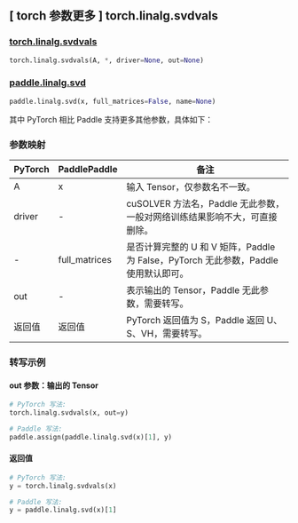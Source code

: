 ## [ torch 参数更多 ] torch.linalg.svdvals

### [torch.linalg.svdvals](https://pytorch.org/docs/stable/generated/torch.linalg.svdvals.html#torch.linalg.svdvals)

```python
torch.linalg.svdvals(A, *, driver=None, out=None)
```

### [paddle.linalg.svd](https://www.paddlepaddle.org.cn/documentation/docs/zh/develop/api/paddle/linalg/svd_cn.html)

```python
paddle.linalg.svd(x, full_matrices=False, name=None)
```

其中 PyTorch 相比 Paddle 支持更多其他参数，具体如下：

### 参数映射

| PyTorch | PaddlePaddle  | 备注                                                                                 |
| ------- | ------------- | ------------------------------------------------------------------------------------ |
| A       | x             | 输入 Tensor，仅参数名不一致。                                                        |
| driver  | -             | cuSOLVER 方法名，Paddle 无此参数，一般对网络训练结果影响不大，可直接删除。           |
| -       | full_matrices | 是否计算完整的 U 和 V 矩阵，Paddle 为 False，PyTorch 无此参数，Paddle 使用默认即可。 |
| out     | -             | 表示输出的 Tensor，Paddle 无此参数，需要转写。                                       |
| 返回值  | 返回值        | PyTorch 返回值为 S，Paddle 返回 U、S、VH，需要转写。                                 |

### 转写示例

#### out 参数：输出的 Tensor

```python
# PyTorch 写法:
torch.linalg.svdvals(x, out=y)

# Paddle 写法:
paddle.assign(paddle.linalg.svd(x)[1], y)
```

#### 返回值

```python
# PyTorch 写法:
y = torch.linalg.svdvals(x)

# Paddle 写法:
y = paddle.linalg.svd(x)[1]
```
